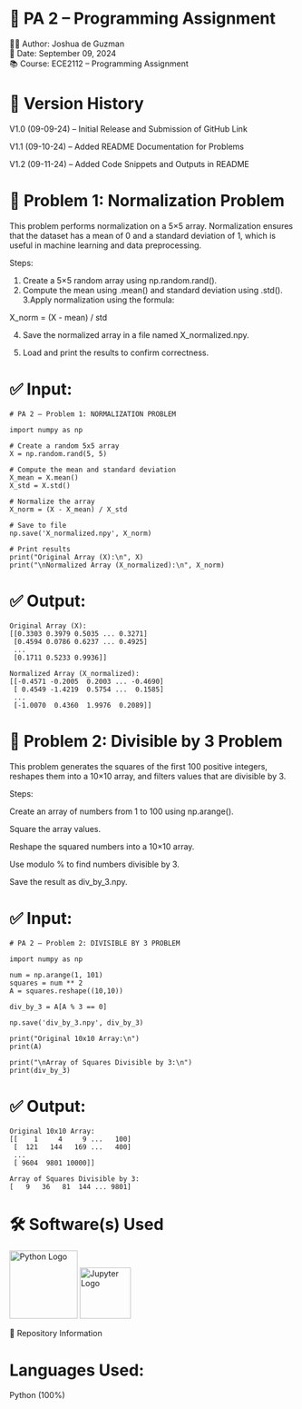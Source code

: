 # 📘 PA 2 – Programming Assignment

👨‍💻 Author: Joshua de Guzman <br>
📅 Date: September 09, 2024 <br>
📚 Course: ECE2112 – Programming Assignment

# 📌 Version History

V1.0 (09-09-24) – Initial Release and Submission of GitHub Link

V1.1 (09-10-24) – Added README Documentation for Problems

V1.2 (09-11-24) – Added Code Snippets and Outputs in README

# 📌 Problem 1: Normalization Problem

This problem performs normalization on a 5×5 array. Normalization ensures that the dataset has a mean of 0 and a standard deviation of 1, which is useful in machine learning and data preprocessing.

Steps:
1. Create a 5×5 random array using np.random.rand(). 
2. Compute the mean using .mean() and standard deviation using .std().
3.Apply normalization using the formula:

X_norm = (X - mean) / std

4. Save the normalized array in a file named X_normalized.npy.

5. Load and print the results to confirm correctness.

# ✅ Input:
```
# PA 2 – Problem 1: NORMALIZATION PROBLEM

import numpy as np

# Create a random 5x5 array
X = np.random.rand(5, 5)

# Compute the mean and standard deviation
X_mean = X.mean()
X_std = X.std()

# Normalize the array
X_norm = (X - X_mean) / X_std

# Save to file
np.save('X_normalized.npy', X_norm)

# Print results
print("Original Array (X):\n", X)
print("\nNormalized Array (X_normalized):\n", X_norm)
```


# ✅ Output:
```
Original Array (X):
[[0.3303 0.3979 0.5035 ... 0.3271]
 [0.4594 0.0786 0.6237 ... 0.4925]
 ...
 [0.1711 0.5233 0.9936]]

Normalized Array (X_normalized):
[[-0.4571 -0.2005  0.2003 ... -0.4690]
 [ 0.4549 -1.4219  0.5754 ...  0.1585]
 ...
 [-1.0070  0.4360  1.9976  0.2089]]
```

# 📌 Problem 2: Divisible by 3 Problem

This problem generates the squares of the first 100 positive integers, reshapes them into a 10×10 array, and filters values that are divisible by 3.

Steps:

Create an array of numbers from 1 to 100 using np.arange().

Square the array values.

Reshape the squared numbers into a 10×10 array.

Use modulo % to find numbers divisible by 3.

Save the result as div_by_3.npy.

# ✅ Input:
```
# PA 2 – Problem 2: DIVISIBLE BY 3 PROBLEM

import numpy as np

num = np.arange(1, 101)
squares = num ** 2
A = squares.reshape((10,10))

div_by_3 = A[A % 3 == 0]

np.save('div_by_3.npy', div_by_3)

print("Original 10x10 Array:\n")
print(A)

print("\nArray of Squares Divisible by 3:\n")
print(div_by_3)
```

# ✅ Output:
```
Original 10x10 Array:
[[    1     4     9 ...   100]
 [  121   144   169 ...   400]
 ...
 [ 9604  9801 10000]]

Array of Squares Divisible by 3:
[   9   36   81  144 ... 9801]

```
# 🛠 Software(s) Used
<p align="left"> <img src="https://www.python.org/static/community_logos/python-logo.png" alt="Python Logo" width="120"/> <img src="https://jupyter.org/assets/homepage/main-logo.svg" alt="Jupyter Logo" width="90"/> </p>
📂 Repository Information

# Languages Used:

Python (100%)
